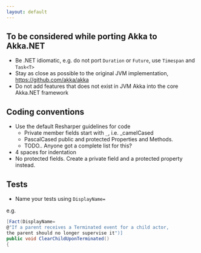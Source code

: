 ```yaml
---
layout: default
---
```

## To be considered while porting Akka to Akka.NET
- Be .NET idiomatic, e.g. do not port `Duration` or `Future`, use `Timespan` and `Task<T>`
- Stay as close as possible to the original JVM implementation, https://github.com/akka/akka
- Do not add features that does not exist in JVM Akka into the core Akka.NET framework

## Coding conventions
- Use the default Resharper guidelines for code
  - Private member fields start with `_`, i.e. _camelCased
  - PascalCased public and protected Properties and Methods.
  - TODO.. Anyone got a complete list for this?
- 4 spaces for indentation
- No protected fields. Create a private field and a protected property instead.

## Tests

- Name your tests using `DisplayName=`

e.g.

```csharp
[Fact(DisplayName=
@"If a parent receives a Terminated event for a child actor, 
the parent should no longer supervise it")]
public void ClearChildUponTerminated()
{
```